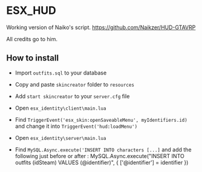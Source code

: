 # ESX_HUD
Working version of Naiko's script.
https://github.com/Naikzer/HUD-GTAVRP

All credits go to him.

## How to install

* Import ```outfits.sql``` to your database
* Copy and paste ```skincreator``` folder to ```resources```
* Add ```start skincreator``` to your ```server.cfg``` file

* Open ```esx_identity\client\main.lua```
* Find ```TriggerEvent('esx_skin:openSaveableMenu', myIdentifiers.id)``` and change it into ```TriggerEvent('hud:loadMenu')```
* Open ```esx_identity\server\main.lua```
* Find ```MySQL.Async.execute('INSERT INTO characters [...]``` and add the following just before or after :
MySQL.Async.execute("INSERT INTO outfits (idSteam) VALUES (@identifier)", {
		['@identifier']		= identifier
	})

